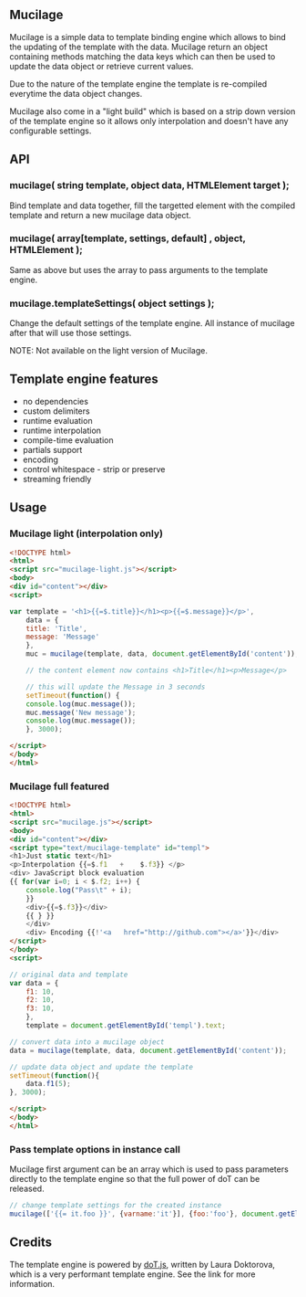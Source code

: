 ## Mucilage

Mucilage is a simple data to template binding engine which allows to bind the updating of the template with the data.
Mucilage return an object containing methods matching the data keys which can then be used to update the data object or retrieve current values.

Due to the nature of the template engine the template is re-compiled everytime the data object changes.

Mucilage also come in a "light build" which is based on a strip down version of the template engine so it allows only interpolation and doesn't have any configurable settings.

## API

### mucilage( string template, object data, HTMLElement target );

Bind template and data together, fill the targetted element with the compiled template and return a new mucilage data object.

### mucilage( array[template, settings, default] , object, HTMLElement );

Same as above but uses the array to pass arguments to the template engine.

### mucilage.templateSettings( object settings );

Change the default settings of the template engine. All instance of mucilage after that will use those settings.

NOTE: Not available on the light version of Mucilage.

## Template engine features

* no dependencies
* custom delimiters
* runtime evaluation
* runtime interpolation
* compile-time evaluation
* partials support
* encoding
* control whitespace - strip or preserve
* streaming friendly

## Usage

### Mucilage light (interpolation only)

```html
<!DOCTYPE html>
<html>
<script src="mucilage-light.js"></script>
<body>
<div id="content"></div>
<script>
```

```javascript
var template = '<h1>{{=$.title}}</h1><p>{{=$.message}}</p>',
    data = {
	title: 'Title',
	message: 'Message'
    },
    muc = mucilage(template, data, document.getElementById('content')); 

    // the content element now contains <h1>Title</h1><p>Message</p>

    // this will update the Message in 3 seconds
    setTimeout(function() {
	console.log(muc.message());
	muc.message('New message');
	console.log(muc.message());
    }, 3000);


```
```html
</script>
</body>
</html>
```

### Mucilage full featured

```html
<!DOCTYPE html>
<html>
<script src="mucilage.js"></script>
<body>
<div id="content"></div>
<script type="text/mucilage-template" id="templ">
<h1>Just static text</h1>
<p>Interpolation {{=$.f1   +	$.f3}} </p>
<div> JavaScript block evaluation
{{ for(var i=0; i < $.f2; i++) {
    console.log("Pass\t" + i);
    }}
    <div>{{=$.f3}}</div>
    {{ } }}
    </div>
    <div> Encoding {{!'<a   href="http://github.com"></a>'}}</div>
</script>
</body>
<script>
```
```javascript
// original data and template
var data = {
	f1: 10,
	f2: 10,
	f3: 10,
    },
    template = document.getElementById('templ').text;

// convert data into a mucilage object
data = mucilage(template, data, document.getElementById('content'));

// update data object and update the template
setTimeout(function(){
    data.f1(5);
}, 3000);
```
```html
</script>
</body>
</html>
```

### Pass template options in instance call

Mucilage first argument can be an array which is used to pass parameters directly to the template engine
so that the full power of doT can be released.

```javascript
// change template settings for the created instance
mucilage(['{{= it.foo }}', {varname:'it'}], {foo:'foo'}, document.getElementById('content')); 
```

## Credits

The template engine is powered by [doT.js](http://olado.github.com/doT/), written by Laura Doktorova, which is a very performant template engine. See the link for more information.

